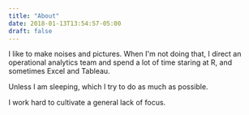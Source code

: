 ```yaml
---
title: "About"
date: 2018-01-13T13:54:57-05:00
draft: false
---
```


I like to make noises and pictures. When I'm not doing that, I direct an operational analytics team and spend a lot of time staring at R, and sometimes Excel and Tableau. 

Unless I am sleeping, which I try to do as much as possible. 

I work hard to cultivate a general lack of focus.
